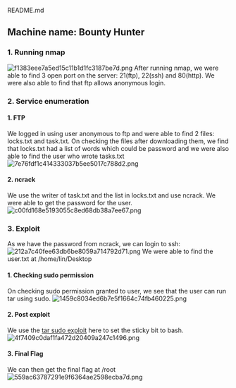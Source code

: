 README.md

## **Machine name: Bounty Hunter**

### **1. Running nmap**
![f1383eee7a5ed15c11b1d1fc3187be7d.png](../_resources/0db99a6046fb4c599f4b872a2f81c630.png)
After running nmap, we were able to find 3 open port on the server: 21(ftp), 22(ssh) and 80(http). We were also able to find that ftp allows anonymous login.
### **2. Service enumeration**
#### **1. FTP**
We logged in using user anonymous to ftp and were able to find 2 files: locks.txt and task.txt. On checking the files after downloading them, we find that locks.txt had a list of words which could be password and we were also able to find the user who wrote tasks.txt
![7e76fdf1c414333037b5ee5017c788d2.png](../_resources/5d0707b628f1449aae23aa9924c455b2.png)
#### **2. ncrack**
We use the writer of task.txt and the list in locks.txt and use ncrack. We were able to get the password for the user.
![c00fd168e5193055c8ed68db38a7ee67.png](../_resources/55d41204d2a0485a84be4816893696b8.png)
### **3. Exploit**
As we have the password from ncrack, we can login to ssh:
![212a7c40fee63db6be8059a714792d71.png](../_resources/374dbc5174ca401caf77ffae18a86cfd.png)
We were able to find the user.txt at /home/lin/Desktop
#### **1. Checking sudo permission**
On checking sudo permission granted to user, we see that the user can run tar using sudo. 
![1459c8034ed6b7e5f1664c74fb460225.png](../_resources/df50b53ae02648269785ee79cd8799da.png)
#### **2. Post exploit**
We use the [tar sudo exploit](https://www.hackingarticles.in/exploiting-wildcard-for-privilege-escalation/) here to set the sticky bit to bash.
![4f7409c0daf1fa472d20409a247c1496.png](../_resources/13800da2b97548f59c3aebc09b2c95b5.png)
#### **3. Final Flag**
We can then get the final flag at /root
![559ac63787291e9f6364ae2598ecba7d.png](../_resources/bf39c89e68b44279b5d9b0b9e7970d94.png)

